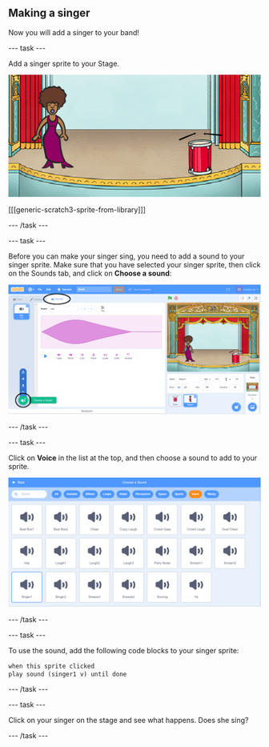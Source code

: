 ## Making a singer

Now you will add a singer to your band!

\--- task \---

Add a singer sprite to your Stage.

![ekran görüntüsü](images/band-singer-mic.png)

[[[generic-scratch3-sprite-from-library]]]

\--- /task \---

\--- task \---

Before you can make your singer sing, you need to add a sound to your singer sprite. Make sure that you have selected your singer sprite, then click on the Sounds tab, and click on **Choose a sound**:

![screenshot](images/band-import-sound-annotated.png)

\--- /task \---

\--- task \---

Click on **Voice** in the list at the top, and then choose a sound to add to your sprite.

![screenshot](images/band-choose-sound.png)

\--- /task \---

\--- task \---

To use the sound, add the following code blocks to your singer sprite:

```blocks3
when this sprite clicked
play sound (singer1 v) until done
```

\--- /task \---

\--- task \---

Click on your singer on the stage and see what happens. Does she sing?

\--- /task \---